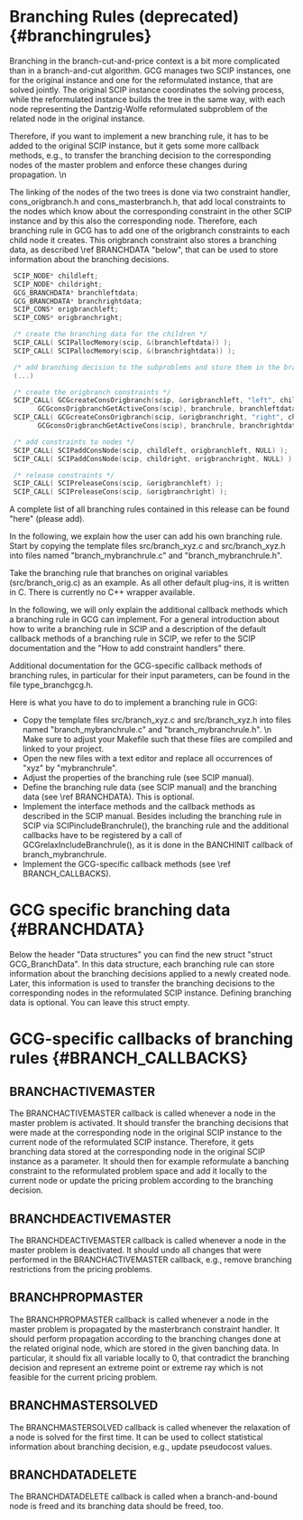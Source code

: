 # Branching Rules (deprecated) {#branchingrules}

 Branching in the branch-cut-and-price context is a bit more complicated than in a branch-and-cut algorithm.
 GCG manages two SCIP instances, one for the original instance and one for the reformulated instance, that are solved jointly.
 The original SCIP instance coordinates the solving process, while the reformulated instance builds the tree in the same
 way, with each node representing the Dantzig-Wolfe reformulated subproblem of the related node in the original instance.

 Therefore, if you want to implement a new branching rule, it has to be added to the original SCIP instance, but it gets some
 more callback methods, e.g., to transfer the branching decision to the corresponding nodes of the master problem and
 enforce these changes during propagation.
 \n

 The linking of the nodes of the two trees is done via two constraint handler, cons_origbranch.h and cons_masterbranch.h,
 that add local constraints to the nodes which know about the corresponding constraint in the other SCIP instance and by
 this also the corresponding node. Therefore, each branching rule in GCG has to add one of the origbranch constraints to each
 child node it creates. This origbranch constraint also stores a branching data, as described \ref BRANCHDATA "below", that
 can be used to store information about the branching decisions.

 ```C
  SCIP_NODE* childleft;
  SCIP_NODE* childright;
  GCG_BRANCHDATA* branchleftdata;
  GCG_BRANCHDATA* branchrightdata;
  SCIP_CONS* origbranchleft;
  SCIP_CONS* origbranchright;

  /* create the branching data for the children */
  SCIP_CALL( SCIPallocMemory(scip, &(branchleftdata)) );
  SCIP_CALL( SCIPallocMemory(scip, &(branchrightdata)) );

  /* add branching decision to the subproblems and store them in the branching data */
  (...)

  /* create the origbranch constraints */
  SCIP_CALL( GCGcreateConsOrigbranch(scip, &origbranchleft, "left", childleft,
        GCGconsOrigbranchGetActiveCons(scip), branchrule, branchleftdata) );
  SCIP_CALL( GCGcreateConsOrigbranch(scip, &origbranchright, "right", childright,
        GCGconsOrigbranchGetActiveCons(scip), branchrule, branchrightdata) );

  /* add constraints to nodes */
  SCIP_CALL( SCIPaddConsNode(scip, childleft, origbranchleft, NULL) );
  SCIP_CALL( SCIPaddConsNode(scip, childright, origbranchright, NULL) );

  /* release constraints */
  SCIP_CALL( SCIPreleaseCons(scip, &origbranchleft) );
  SCIP_CALL( SCIPreleaseCons(scip, &origbranchright) );
```

 A complete list of all branching rules contained in this release can be found "here" (please add).

 In the following, we explain how the user can add his own branching rule.
 Start by copying the template files src/branch_xyz.c and src/branch_xyz.h into files named "branch_mybranchrule.c"
    and "branch_mybranchrule.h".

 Take the branching rule that branches on original variables (src/branch_orig.c) as an example.
 As all other default plug-ins, it is written in C. There is currently no C++ wrapper available.

 In the following, we will only explain the additional callback methods which a branching rule in GCG can implement.
 For a general introduction about how to write a branching rule in SCIP and a description of the default callback methods
 of a branching rule in SCIP, we refer to the SCIP documentation and the "How to add constraint handlers" there.

 Additional documentation for the GCG-specific callback methods of branching rules, in particular for their input parameters,
 can be found in the file type_branchgcg.h.

 Here is what you have to do to implement a branching rule in GCG:
 - Copy the template files src/branch_xyz.c and src/branch_xyz.h into files named "branch_mybranchrule.c"
    and "branch_mybranchrule.h".
    \n
    Make sure to adjust your Makefile such that these files are compiled and linked to your project.
 - Open the new files with a text editor and replace all occurrences of "xyz" by "mybranchrule".
 - Adjust the properties of the branching rule (see SCIP manual).
 - Define the branching rule data (see SCIP manual) and the branching data (see \ref BRANCHDATA). This is optional.
 - Implement the interface methods and the callback methods as described in the SCIP manual.
 Besides including the branching rule in SCIP via SCIPincludeBranchrule(), the branching rule and the additional callbacks
 have to be registered by a call of GCGrelaxIncludeBranchrule(), as it is done in the BANCHINIT callback of branch_mybranchrule.
 - Implement the GCG-specific callback methods (see \ref BRANCH_CALLBACKS).

 # GCG specific branching data {#BRANCHDATA}

 Below the header "Data structures" you can find the new struct "struct GCG_BranchData".
 In this data structure, each branching rule can store information about the branching decisions applied to a newly created node.
 Later, this information is used to transfer the branching decisions to the corresponding nodes in the reformulated SCIP instance.
 Defining branching data is optional. You can leave this struct empty.

 # GCG-specific callbacks of branching rules {#BRANCH_CALLBACKS}

 ## BRANCHACTIVEMASTER

 The BRANCHACTIVEMASTER callback is called whenever a node in the master problem is activated.
 It should transfer the branching decisions that were made at the corresponding node in the original SCIP instance to the
 current node of the reformulated SCIP instance. Therefore, it gets branching data stored at the corresponding node in the
 original SCIP instance as a parameter. It should then for example reformulate a banching constraint to the
 reformulated problem space and add it locally to the current node or update the pricing problem according to the
 branching decision.

 ## BRANCHDEACTIVEMASTER

 The BRANCHDEACTIVEMASTER callback is called whenever a node in the master problem is deactivated.
 It should undo all changes that were performed in the BRANCHACTIVEMASTER callback, e.g., remove branching restrictions
 from the pricing problems.

 ## BRANCHPROPMASTER

 The BRANCHPROPMASTER callback is called whenever a node in the master problem is propagated by the masterbranch
 constraint handler.
 It should perform propagation according to the branching changes done at the related original node, which are stored in
 the given banching data. In particular, it should fix all variable locally to 0, that contradict the branching decision
 and represent an extreme point or extreme ray which is not feasible for the current pricing problem.

 ## BRANCHMASTERSOLVED

 The BRANCHMASTERSOLVED callback is called whenever the relaxation of a node is solved for the first time. It can be used
 to collect statistical information about branching decision, e.g., update pseudocost values.

 ## BRANCHDATADELETE

 The BRANCHDATADELETE callback is called when a branch-and-bound node is freed and its branching data should be freed, too.
